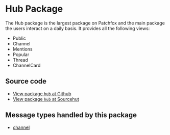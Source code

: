 # Hub Package

The Hub package is the largest package on Patchfox and the main package the users interact on a daily basis. It provides all the following views:

* Public
* Channel
* Mentions
* Popular
* Thread
* ChannelCard


## Source code
* [View package `hub` at Github](https://github.com/soapdog/patchfox/blob/master/src/packages/hub) 
* [View package `hub` at Sourcehut](https://git.sr.ht/~soapdog/patchfox/tree/master/item/src/packages/hub)


## Message types handled by this package

* [channel](/message_types/channel)
